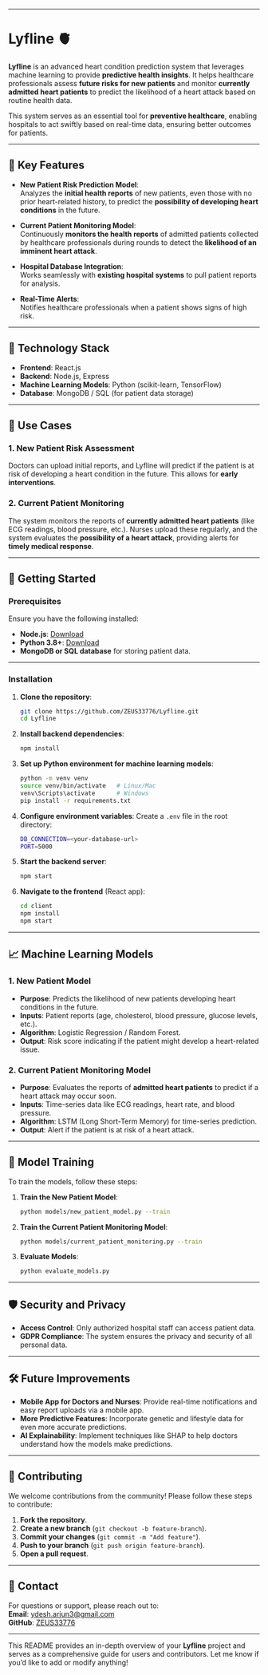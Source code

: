 

---

# Lyfline 🫀  
**Lyfline** is an advanced heart condition prediction system that leverages machine learning to provide **predictive health insights**. It helps healthcare professionals assess **future risks for new patients** and monitor **currently admitted heart patients** to predict the likelihood of a heart attack based on routine health data.

This system serves as an essential tool for **preventive healthcare**, enabling hospitals to act swiftly based on real-time data, ensuring better outcomes for patients.

---

## 🌟 Key Features

- **New Patient Risk Prediction Model**:  
  Analyzes the **initial health reports** of new patients, even those with no prior heart-related history, to predict the **possibility of developing heart conditions** in the future.
  
- **Current Patient Monitoring Model**:  
  Continuously **monitors the health reports** of admitted patients collected by healthcare professionals during rounds to detect the **likelihood of an imminent heart attack**.

- **Hospital Database Integration**:  
  Works seamlessly with **existing hospital systems** to pull patient reports for analysis.

- **Real-Time Alerts**:  
  Notifies healthcare professionals when a patient shows signs of high risk.

---

## 🔧 Technology Stack

- **Frontend**: React.js  
- **Backend**: Node.js, Express  
- **Machine Learning Models**: Python (scikit-learn, TensorFlow)  
- **Database**: MongoDB / SQL (for patient data storage)  


---

## 🏥 Use Cases

### 1. **New Patient Risk Assessment**  
Doctors can upload initial reports, and Lyfline will predict if the patient is at risk of developing a heart condition in the future. This allows for **early interventions**.

### 2. **Current Patient Monitoring**  
The system monitors the reports of **currently admitted heart patients** (like ECG readings, blood pressure, etc.). Nurses upload these regularly, and the system evaluates the **possibility of a heart attack**, providing alerts for **timely medical response**.

---

## 🚀 Getting Started

### Prerequisites  
Ensure you have the following installed:  
- **Node.js**: [Download](https://nodejs.org/)  
- **Python 3.8+**: [Download](https://www.python.org/)  
- **MongoDB or SQL database** for storing patient data.

---

### Installation

1. **Clone the repository**:
   ```bash
   git clone https://github.com/ZEUS33776/Lyfline.git
   cd Lyfline
   ```

2. **Install backend dependencies**:
   ```bash
   npm install
   ```

3. **Set up Python environment for machine learning models**:
   ```bash
   python -m venv venv
   source venv/bin/activate   # Linux/Mac
   venv\Scripts\activate      # Windows
   pip install -r requirements.txt
   ```

4. **Configure environment variables**:
   Create a `.env` file in the root directory:
   ```bash
   DB_CONNECTION=<your-database-url>
   PORT=5000
   ```

5. **Start the backend server**:
   ```bash
   npm start
   ```

6. **Navigate to the frontend** (React app):
   ```bash
   cd client
   npm install
   npm start
   ```

---

## 📈 Machine Learning Models

### 1. **New Patient Model**  
- **Purpose**: Predicts the likelihood of new patients developing heart conditions in the future.  
- **Inputs**: Patient reports (age, cholesterol, blood pressure, glucose levels, etc.).  
- **Algorithm**: Logistic Regression / Random Forest.  
- **Output**: Risk score indicating if the patient might develop a heart-related issue.

### 2. **Current Patient Monitoring Model**  
- **Purpose**: Evaluates the reports of **admitted heart patients** to predict if a heart attack may occur soon.  
- **Inputs**: Time-series data like ECG readings, heart rate, and blood pressure.  
- **Algorithm**: LSTM (Long Short-Term Memory) for time-series prediction.  
- **Output**: Alert if the patient is at risk of a heart attack.

---

## 🧪 Model Training

To train the models, follow these steps:

1. **Train the New Patient Model**:
   ```bash
   python models/new_patient_model.py --train
   ```

2. **Train the Current Patient Monitoring Model**:
   ```bash
   python models/current_patient_monitoring.py --train
   ```

3. **Evaluate Models**:
   ```bash
   python evaluate_models.py
   ```

---


## 🛡️ Security and Privacy


- **Access Control**: Only authorized hospital staff can access patient data.  
- **GDPR Compliance**: The system ensures the privacy and security of all personal data.

---

## 🛠️ Future Improvements

- **Mobile App for Doctors and Nurses**: Provide real-time notifications and easy report uploads via a mobile app.  
- **More Predictive Features**: Incorporate genetic and lifestyle data for even more accurate predictions.  
- **AI Explainability**: Implement techniques like SHAP to help doctors understand how the models make predictions.

---

## 🤝 Contributing

We welcome contributions from the community! Please follow these steps to contribute:

1. **Fork the repository**.
2. **Create a new branch** (`git checkout -b feature-branch`).
3. **Commit your changes** (`git commit -m "Add feature"`).
4. **Push to your branch** (`git push origin feature-branch`).
5. **Open a pull request**.

---



## 📧 Contact

For questions or support, please reach out to:  
**Email**: [ydesh.arjun3@gmail.com](mailto:desh.arjun3@gmail.com)  
**GitHub**: [ZEUS33776](https://github.com/ZEUS33776)

---

This README provides an in-depth overview of your **Lyfline** project and serves as a comprehensive guide for users and contributors. Let me know if you’d like to add or modify anything!
